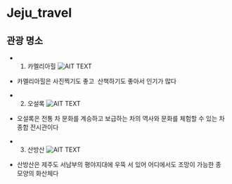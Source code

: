 # Jeju_travel
## 관광 명소  
* 1. 카멜리아힐 
![AIT TEXT](http://cfile207.uf.daum.net/image/0333854D50F415742E1D96)
- 카멜리아힐은 사진찍기도 좋고  산책하기도 좋아서 인기가 많다 
* 2. 오설록 
![AIT TEXT](http://cfile9.uf.tistory.com/image/252F8E4C526BD33F23188B)
- 오설록은 전통 차 문화를 계승하고 보급하는 차의 역사와 문화를 체험할 수 있는 차 종합 전시관이다 
* 3. 산방산 
![AIT TEXT](http://dthumb.phinf.naver.net/?src=%22http%3A%2F%2Fdbscthumb.phinf.naver.net%2F3347_000_1%2F20140808131721908_OPH94LP4R.jpg%2Fgc14_32_i1.jpg%3Ftype%3Dw690_fst_n%26wm%3DY%22&twidth=690&theight=411&opts=17)
- 산방산은 제주도 서남부의 평야지대에 우뚝 서 있어 어디에서도 조망이 가능한 종 모양의 화산체다 

